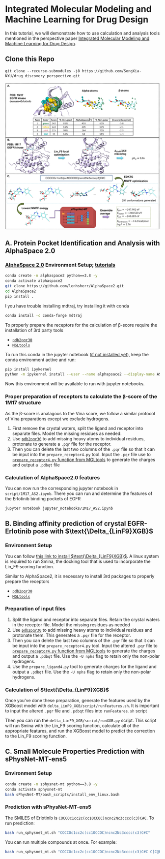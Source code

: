 # Integrated Molecular Modeling and Machine Learning for Drug Design
In this tutorial, we will demonstrate how to use calculation and analysis tools mentioned in the perspective paper [Integrated Molecular Modeling and Machine Learning for Drug Design]().

## Clone this Repo
```
git clone --recurse-submodules -j8 https://github.com/SongXia-NYU/drug_discovery_perspective.git
```

![](./data/example_1m17.png)

## A. Protein Pocket Identification and Analysis with AlphaSpace 2.0
### [AlphaSpace 2.0](https://github.com/RedesignScience/AlphaSpace2) Environment Setup; [tutorials](https://github.com/Vanabins28/AlphaSpace2_Tutorials)
```bash
conda create -n alphaspace2 python==3.8 -y
conda activate alphaspace2
git clone https://github.com/lenhsherr/AlphaSpace2.git
cd AlphaSpace2
pip install .
```

I you have trouble installing mdtraj, try installing it with conda
``` bash
conda install -c conda-forge mdtraj
```

To properly prepare the receptors for the calculation of β-score require the installation of 3rd party tools
- [`pdb2pqr30`](https://pdb2pqr.readthedocs.io/en/latest/) 
- [`MGLtools`](https://ccsb.scripps.edu/mgltools/)

To run this conda in the jupyter notebook ([if not installed yet](https://jupyter.org/install)), keep the conda environment active and run:
```bash
pip install ipykernel
python -m ipykernel install --user --name alphapsace2 --display-name AS2
```
Now this environment will be available to run with jupyter notebooks.

### Proper preparation of receptors to calculate the β-score of the 1M17 structure
As the β-score is analagous to the Vina score, we follow a similar protocol of Vina preparations except we exclude hydrogens.
1) First remove the crystal waters, split the ligand and receptor into separate files. Model the missing residues as needed.
2) Use [`pdb2pqr30`](https://pdb2pqr.readthedocs.io/en/latest/) to add missing heavy atoms to individual residues, protonate to generate a `.pqr` file for the receptor. 
2) Then you can delete the last two columns of the `.pqr` file so that it can be input into the `prepare_receptor4.py` tool. Input the `.pqr` file use to [`prepare_receptor4.py` function from MGLtools](https://ccsb.scripps.edu/mgltools/) to generate the charges and output a `.pdbqt` file

### Calculation of AlphaSpace2.0 features
You can now run the corresponding jupyter notebook in `script/1M17_AS2.ipynb`. There you can run and determine the features of the Erlotinib binding pockets of EGFR
```bash
jupyter notebook jupyter_notebooks/1M17_AS2.ipynb
```

## B. Binding affinity prediction of crystal EGFR-Erlotinib pose with $\text{\Delta_{LinF9}XGB}$
### Environment Setup
You can follow [this link to install $\text{\Delta_{LinF9}XGB}$](https://github.com/cyangNYU/delta_LinF9_XGB). A linux system is required to run Smina, the docking tool that is used to incorporate the Lin_F9 scoring function.

Similar to AlphaSpace2, it is necessary to install 3rd packages to properly prepare the receptors
- [`pdb2pqr30`](https://pdb2pqr.readthedocs.io/en/latest/) 
- [`MGLtools`](https://ccsb.scripps.edu/mgltools/)

### Preparation of input files
1) Split the ligand and receptor into separate files. Retain the crystal waters in the receptor file. Model the missing residues as needed
2) Use [`pdb2pqr30`](https://pdb2pqr.readthedocs.io/en/latest/) to add missing heavy atoms to individual residues and protonate them. This generates a `.pqr` file for the receptor. 
3) Then you can delete the last two columns of the `.pqr` file so that it can be input into the `prepare_receptor4.py` tool. Input the altered `.pqr` file to [`prepare_receptor4.py` function from MGLtools](https://ccsb.scripps.edu/mgltools/) to generate the charges and output a `.pdbqt` file. Use the `-U nphs` flag to retain only the non-polar hydrogens.
4) Use the `prepare_ligand4.py` tool to generate charges for the ligand and output a `.pdbqt` file. Use the `-U nphs` flag to retain only the non-polar hydrogens.

### Calculation of $\text{\Delta_{LinF9}XGB}$
Once you've done these preparation, generate the features used by the XGBoost model with `delta_LinF9_XGB/script/runFeatures.sh`. It is important to input the altered `.pqr` file and `.pdbqt` files into `runFeatures.sh` script

Then you can run the `delta_LinF9_XGB/script/runXGB.py` script. This script will run Smina with the Lin_F9 scoring function, calculate all of the appropriate features, and run the XGBoost model to predict the correction to the Lin_F9 scoring function.

## C. Small Molecule Properties Prediction with sPhysNet-MT-ens5
### Environment Setup
```bash
conda create -n sphysnet-mt python==3.8 -y
conda activate sphysnet-mt
bash sPhysNet-MT/bash_scripts/install_env_linux.bash
```

### Prediction with sPhysNet-MT-ens5
The SMILES of Erlotinib is `COCCOc1cc2c(cc1OCCOC)ncnc2Nc3cccc(c3)C#C`. To run prediction:

```bash
bash run_sphysnet_mt.sh "COCCOc1cc2c(cc1OCCOC)ncnc2Nc3cccc(c3)C#C"
```

You can run multiple compounds at once. For example: 
```bash
bash run_sphysnet_mt.sh "COCCOc1cc2c(cc1OCCOC)ncnc2Nc3cccc(c3)C#C C[C@H](c1c(ccc(c1Cl)F)Cl)Oc2cc(cnc2N)c3cnn(c3)C4CCNCC4 C[C@@H]1CCN(C[C@@H]1N(C)c2c3cc[nH]c3ncn2)C(=O)CC#N"
```
